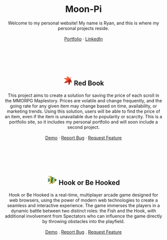 <div align="center">

<h1 align="center">Moon-Pi</h1>
<p align="center">
  Welcome to my personal website! My name is Ryan, and this is where my personal projects reside. 

  <br />
  <br />
  <a href="https://www.moon-pi.net/">Portfolio</a>
  ·
  <a href="https://www.linkedin.com/in/ryan-tombleson-6499ba231/">LinkedIn</a>
</p>

  <br />
  <br />
  <br />
  <br />



<h2 align="center"><img src="images/mapleleaf.png" alt="Leaf Logo" width="30" height="30"> Red Book</h2>

  <p align="center">
    This project aims to create a solution for saving the price of each scroll in the MMORPG Maplestory. Prices are volatile and change frequently, and the going rate for any given item may change based on time, availability, or marketing trends. Using this solution, users will be able to find the price of an item, even if the item is unavailable due to popularity or scarcity. This is a portfolio site, so it includes my personal portfolio and will soon include a second project.
    <br />
    <br />
    <a href="https://www.moon-pi.net/RedBook">Demo</a>
    ·
    <a href="https://github.com/RyanAtRowan/MoonPi_UnPublished/issues/new?labels=bug&template=bug-report---.md">Report Bug</a>
    ·
    <a href="https://github.com/RyanAtRowan/MoonPi_UnPublished/issues/new?labels=enhancement&template=feature-request---.md">Request Feature</a>
  </p>

  <br />
  <br />
  <br />
  <br />

  
  <h2 align="center"><img src="images/Fish.gif" alt="Fish Logo" width="32" height="32"> Hook or Be Hooked</h2> 
    <p align="center">
      Hook or Be Hooked is a real-time, multiplayer arcade game designed for web browsers, using the power of modern web technologies to create a seamless and interactive experience.  The game immerses the players in a dynamic battle between two distinct roles: the Fish and the Hook, with additional involvement from Spectators who can influence the game directly by throwing obstacles into the playfield.
    <br />
    <br />
    <a href="https://www.moon-pi.net/HookOrbehooked">Demo</a>
    .
    <a href="https://github.com/RyanAtRowan/MoonPi_UnPublished/issues/new?labels=bug&template=bug-report---.md">Report Bug</a>
    .
    <a href="https://github.com/RyanAtRowan/MoonPi_UnPublished/issues/new?labels=enhancement&template=feature-request---.md">Request Feature</a>
    </p>
    
</div>
